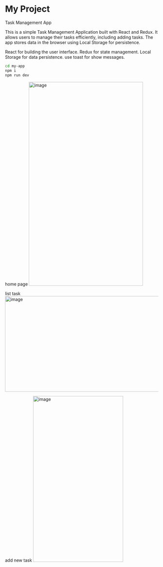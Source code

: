 # My Project

Task Management App

This is a simple Task Management Application built with React and Redux. It allows users to manage their tasks efficiently, including adding tasks. The app stores data in the browser using Local Storage for persistence.

React for building the user interface.
Redux for state management.
Local Storage for data persistence.
use toast for show messages.


   ```bash
   cd my-app
   npm i
   npm run dev
```

home page
<img width="375" height="667" alt="image" src="https://github.com/user-attachments/assets/d7af8841-1361-4459-af37-93b7557a9a9e" />

list task
<img width="689" height="313" alt="image" src="https://github.com/user-attachments/assets/155bf6d4-4c91-4190-950e-928e6bf17b13" />

add new task
<img width="296" height="543" alt="image" src="https://github.com/user-attachments/assets/6cbb6fc5-4a9d-4500-81ef-0d227e6deaa9" />


